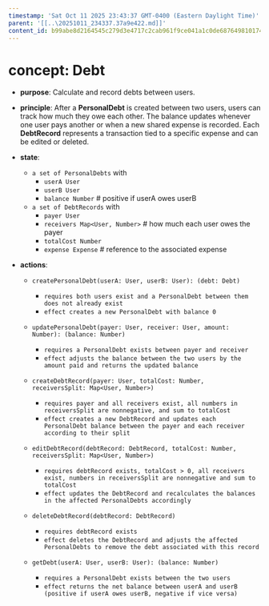 ```yaml
---
timestamp: 'Sat Oct 11 2025 23:43:37 GMT-0400 (Eastern Daylight Time)'
parent: '[[..\20251011_234337.37a9e422.md]]'
content_id: b99abe8d2164545c279d3e4717c2cab961f9ce041a1c0de6876498101745e7c7
---
```


# concept: Debt

* **purpose**: Calculate and record debts between users.

* **principle**: After a **PersonalDebt** is created between two users, users can track how much they owe each other. The balance updates whenever one user pays another or when a new shared expense is recorded. Each **DebtRecord** represents a transaction tied to a specific expense and can be edited or deleted.

* **state**:
  * `a set of PersonalDebts` with
    * `userA User`
    * `userB User`
    * `balance Number`  # positive if userA owes userB
  * `a set of DebtRecords` with
    * `payer User`
    * `receivers Map<User, Number>`  # how much each user owes the payer
    * `totalCost Number`
    * `expense Expense`  # reference to the associated expense

* **actions**:
  * `createPersonalDebt(userA: User, userB: User): (debt: Debt)`
    * `requires both users exist and a PersonalDebt between them does not already exist`
    * `effect creates a new PersonalDebt with balance 0`

  * `updatePersonalDebt(payer: User, receiver: User, amount: Number): (balance: Number)`
    * `requires a PersonalDebt exists between payer and receiver`
    * `effect adjusts the balance between the two users by the amount paid and returns the updated balance`

  * `createDebtRecord(payer: User, totalCost: Number, receiversSplit: Map<User, Number>)`
    * `requires payer and all receivers exist, all numbers in receiversSplit are nonnegative, and sum to totalCost`
    * `effect creates a new DebtRecord and updates each PersonalDebt balance between the payer and each receiver according to their split`

  * `editDebtRecord(debtRecord: DebtRecord, totalCost: Number, receiversSplit: Map<User, Number>)`
    * `requires debtRecord exists, totalCost > 0, all receivers exist, numbers in receiversSplit are nonnegative and sum to totalCost`
    * `effect updates the DebtRecord and recalculates the balances in the affected PersonalDebts accordingly`

  * `deleteDebtRecord(debtRecord: DebtRecord)`
    * `requires debtRecord exists`
    * `effect deletes the DebtRecord and adjusts the affected PersonalDebts to remove the debt associated with this record`

  * `getDebt(userA: User, userB: User): (balance: Number)`
    * `requires a PersonalDebt exists between the two users`
    * `effect returns the net balance between userA and userB (positive if userA owes userB, negative if vice versa)`
